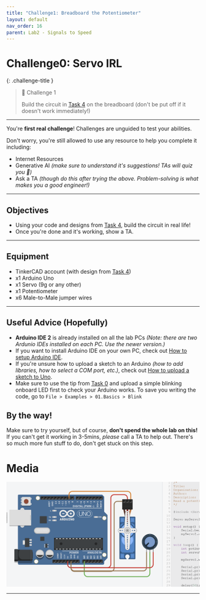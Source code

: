 ```yaml
---
title: "Challenge1: Breadboard the Potentiometer"
layout: default
nav_order: 16
parent: Lab2 - Signals to Speed
---
```


# Challenge0: Servo IRL

{: .challenge-title }
> 💪 Challenge 1  
>
> Build the circuit in [Task 4](Task4) on the breadboard (don't be put off if it doesn't work immediately!)

---

You're **first real challenge**! Challenges are unguided to test your abilities.

Don't worry, you're still allowed to use any resource to help you complete it including:
- Internet Resources
- Generative AI *(make sure to understand it's suggestions! TAs will quiz you 👀)*
- Ask a TA *(though do this after trying the above. Problem-solving is what makes you a good engineer!)*

---

## Objectives
- Using your code and designs from [Task 4](Task4), build the circuit in real life!
- Once you're done and it's working, show a TA.

---

## Equipment
- TinkerCAD account (with design from [Task 4](Task1))
- x1 Arduino Uno 
- x1 Servo (9g or any other)
- x1 Potentiometer
- x6 Male-to-Male jumper wires

---

## Useful Advice (Hopefully)
- **Arduino IDE 2** is already installed on all the lab PCs *(Note: there are two Ardunio IDEs installed on each PC. Use the newer version.)*
- If you want to install Arduino IDE on your own PC, check out [How to setup Arduino IDE](../Wiki/04_SettingUpArduinoIDE2).
- If you're unsure how to upload a sketch to an Arduino *(how to add libraries, how to select a COM port, etc.)*, check out [How to upload a sketch to Uno](../Wiki/05_UploadingSketchestoArduino).
- Make sure to use the tip from [Task 0](Task0) and upload a simple blinking onboard LED first to check your Arduino works. To save you writing the code, go to `File > Examples > 01.Basics > Blink`

## By the way!
Make sure to try yourself, but of course, **don't spend the whole lab on this!** If you can't get it working in 3-5mins, *please* call a TA to help out. There's so much more fun stuff to do, don't get stuck on this step.

# Media
![Schematic of TinkerCAD Task6](../assets/images/MakerLab2-Image6.png)


---

